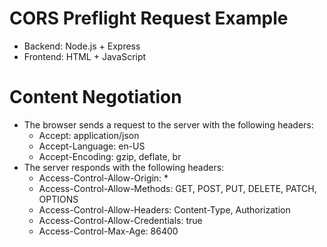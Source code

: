 # CORS Preflight Request Example

- Backend: Node.js + Express
- Frontend: HTML + JavaScript


# Content Negotiation

- The browser sends a request to the server with the following headers:
    - Accept: application/json
    - Accept-Language: en-US
    - Accept-Encoding: gzip, deflate, br
- The server responds with the following headers:
    - Access-Control-Allow-Origin: *
    - Access-Control-Allow-Methods: GET, POST, PUT, DELETE, PATCH, OPTIONS
    - Access-Control-Allow-Headers: Content-Type, Authorization
    - Access-Control-Allow-Credentials: true
    - Access-Control-Max-Age: 86400
    

    